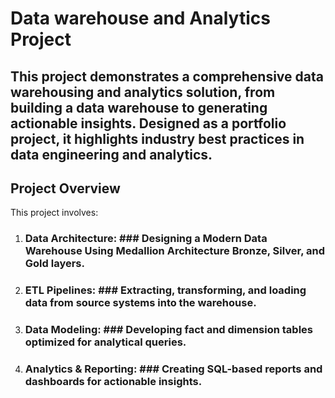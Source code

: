 # Data warehouse and Analytics Project

This project demonstrates a comprehensive data warehousing and analytics solution, from building a data warehouse to generating actionable insights. Designed as a portfolio project, it highlights industry best practices in data engineering and analytics.
---
## Project Overview
This project involves:

1. ### Data Architecture: ### Designing a Modern Data Warehouse Using Medallion Architecture Bronze, Silver, and Gold layers.
2. ### ETL Pipelines: ### Extracting, transforming, and loading data from source systems into the warehouse.
3. ### Data Modeling: ### Developing fact and dimension tables optimized for analytical queries.
4. ### Analytics & Reporting: ### Creating SQL-based reports and dashboards for actionable insights.
